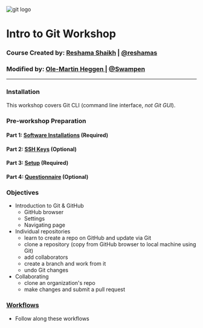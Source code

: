 ![git logo](images/git.png)

# Intro to Git Workshop

### Course Created by:  [Reshama Shaikh](https://reshamas.github.io) | [@reshamas](https://twitter.com/reshamas)

### Modified  by: [Ole-Martin Heggen ](https://www.linkedin.com/in/ole-martin-heggen-9a4a26141/) | [@Swampen](https://github.com/Swampen)

---

### Installation
This workshop covers Git CLI (command line interface, *not Git GUI*).  

### Pre-workshop Preparation

#### Part 1:  [Software Installations](/workflows/w_0_1_installs.md) (Required)

#### Part 2:  [SSH Keys](/workflows/w_0_2_ssh_keys.md) (Optional)

#### Part 3:  [Setup](/workflows/w_0_3_setup.md) (Required)

#### Part 4:  [Questionnaire](/workflows/w_0_4_questionnaire.md) (Optional)


### Objectives
* Introduction to Git & GitHub
     - GitHub browser
     - Settings
     - Navigating page
* Individual repositories 
     - learn to create a repo on GitHub and update via Git
     - clone a repository (copy from GitHub browser to local machine using Git)
     - add collaborators 
     - create a branch and work from it
     - undo Git changes
* Collaborating
     - clone an organization's repo
     - make changes and submit a pull request
     
### [Workflows](workflows/)
* Follow along these workflows

